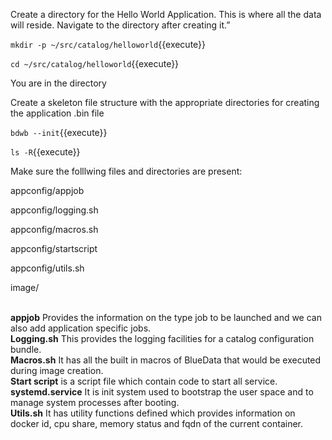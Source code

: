 
Create a directory for the Hello World Application. This is where all the data will reside. Navigate to the directory after creating it.”

`mkdir -p ~/src/catalog/helloworld`{{execute}}

`cd ~/src/catalog/helloworld`{{execute}}

You are in the directory

Create a skeleton file structure with the appropriate directories for creating the application .bin file

`bdwb --init`{{execute}}

`ls -R`{{execute}}

Make sure the folllwing files and directories are present:

  appconfig/appjob
  
  appconfig/logging.sh
  
  appconfig/macros.sh
  
  appconfig/startscript
  
  appconfig/utils.sh
  
  image/
  
<br><b>appjob</b> Provides the information on the type job to be launched and we can also add application specific jobs.
<br><b>Logging.sh</b> This provides the logging facilities for a catalog configuration bundle. 
<br><b>Macros.sh</b> It has all the built in macros of BlueData that would be executed during image creation.
<br><b>Start script</b> is a script file which contain code to start all service.
<br><b>systemd.service</b> It is init system used to bootstrap the user space and to manage system processes after booting.
<br><b>Utils.sh</b> It has utility functions defined which provides information on docker id, cpu share, memory status and fqdn of the current container.
